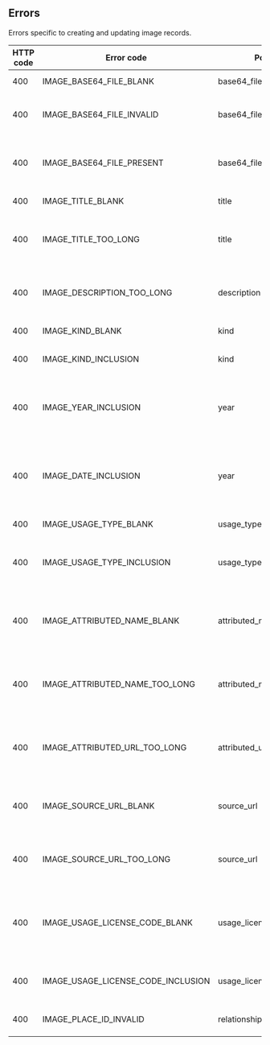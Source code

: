 ## <a name="media_image_errors"></a>Errors

Errors specific to creating and updating image records.

HTTP code | Error code | Pointer | Title
--------- | ---------- | ------- | -----
400 | IMAGE_BASE64_FILE_BLANK | base64_file | File is required.
400 | IMAGE_BASE64_FILE_INVALID | base64_file | Base64 file must be in the correct format.
400 | IMAGE_BASE64_FILE_PRESENT | base64_file | Base64 file is not accepted for this action.
400 | IMAGE_TITLE_BLANK | title | Title is required.
400 | IMAGE_TITLE_TOO_LONG | title | Title cannot be more than 100 characters.
400 | IMAGE_DESCRIPTION_TOO_LONG | description | Description cannot be more than 250 characters.
400 | IMAGE_KIND_BLANK | kind | Kind is required.
400 | IMAGE_KIND_INCLUSION | kind | Kind must be a valid value.
400 | IMAGE_YEAR_INCLUSION | year | Year must be between 1800 and the present year.
400 | IMAGE_DATE_INCLUSION | year | Date must be between 1 January 1800 and the present date.
400 | IMAGE_USAGE_TYPE_BLANK | usage_type | Usage type is required.
400 | IMAGE_USAGE_TYPE_INCLUSION | usage_type | Usage type must be 'free', 'fair', or 'licensed'.
400 | IMAGE_ATTRIBUTED_NAME_BLANK | attributed_name | Attributed name is required if usage type is 'licensed'.
400 | IMAGE_ATTRIBUTED_NAME_TOO_LONG | attributed_name | Attributed name cannot be more than 100 characters.
400 | IMAGE_ATTRIBUTED_URL_TOO_LONG | attributed_url | Attributed URL cannot be more than 250 characters.
400 | IMAGE_SOURCE_URL_BLANK | source_url | Source url is required if usage type is 'licensed'.
400 | IMAGE_SOURCE_URL_TOO_LONG | source_url | Source url cannot be more than 250 characters.
400 | IMAGE_USAGE_LICENSE_CODE_BLANK | usage_license_code | Usage license code is required if usage type is 'licensed'.
400 | IMAGE_USAGE_LICENSE_CODE_INCLUSION | usage_license_code | Usage license code must be valid.
400 | IMAGE_PLACE_ID_INVALID | relationships/place/data/id | Must be a valid place ID.
